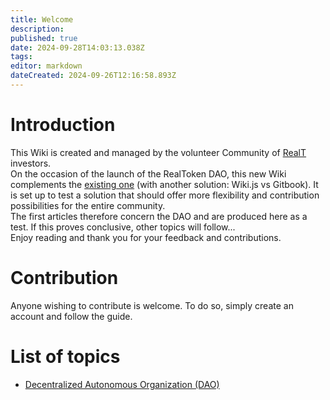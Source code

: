 ```yaml
---
title: Welcome
description: 
published: true
date: 2024-09-28T14:03:13.038Z
tags: 
editor: markdown
dateCreated: 2024-09-26T12:16:58.893Z
---
```



# Introduction

This Wiki is created and managed by the volunteer Community of [RealT](https://realt.co/) investors.  
On the occasion of the launch of the RealToken DAO, this new Wiki complements the [existing one](https://community-realt.gitbook.io/tuto-community) (with another solution: Wiki.js vs Gitbook). It is set up to test a solution that should offer more flexibility and contribution possibilities for the entire community.  
The first articles therefore concern the DAO and are produced here as a test. If this proves conclusive, other topics will follow...  
Enjoy reading and thank you for your feedback and contributions.

# Contribution
Anyone wishing to contribute is welcome. To do so, simply create an account and follow the guide.

# List of topics


- [Decentralized Autonomous Organization (DAO)](/DAO)

